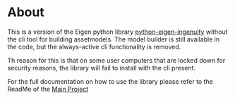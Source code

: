 # About<a id="about"></a>

This is a version of the Eigen python library [python-eigen-ingenuity](#https://pypi.org/project/python-eigen-ingenuity/) without the cli tool for building assetmodels. The model builder is still available in the code, but the always-active cli functionality is removed.

Th reason for this is that on some user computers that are locked down for security reasons, the library will fail to install with the cli present.

For the full documentation on how to use the library please refer to the ReadMe of the [Main Project](#https://pypi.org/project/python-eigen-ingenuity/)

